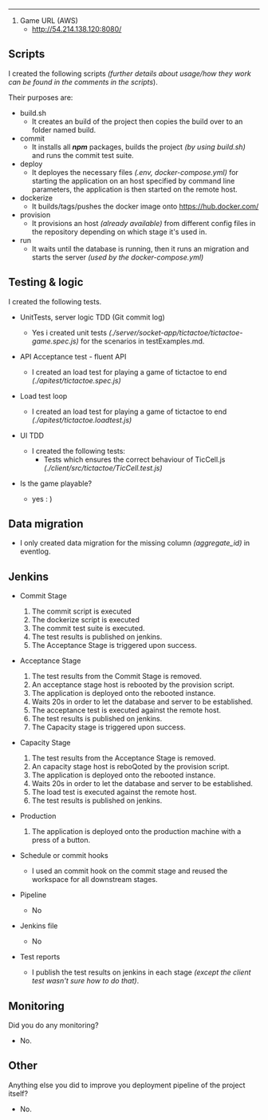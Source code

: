 ----


1. Game URL (AWS)
    - http://54.214.138.120:8080/


## Scripts

I created the following scripts *(further details about usage/how they work can be found in the comments in the scripts*). 

Their purposes are:
- build.sh
	- It creates an build of the project then copies the build over to an folder named build.
- commit
	- It installs all ***npm*** packages, builds the project *(by using build.sh)* and runs the commit test suite.
- deploy
	-  It deployes the necessary files *(.env, docker-compose.yml)* for starting the application on an host specified by command line parameters, the application is then started on the remote host.
- dockerize
	- It builds/tags/pushes the docker image onto https://hub.docker.com/ 
- provision
	- It provisions an host *(already available)* from different config files in the repository depending on which stage it's used in. 
- run
	- It waits until the database is running, then it runs an migration and starts the server *(used by the docker-compose.yml)*




## Testing & logic

I created the following tests.

- UnitTests, server logic TDD (Git commit log)
    - Yes i created unit tests *(./server/socket-app/tictactoe/tictactoe-game.spec.js)* for the scenarios in testExamples.md.

- API Acceptance test - fluent API
 	- I created an load test for playing a game of tictactoe to end *(./apitest/tictactoe.spec.js)*

- Load test loop
	- I created an load test for playing a game of tictactoe to end *(./apitest/tictactoe.loadtest.js)*

- UI TDD
	- I created the following tests:
		-  Tests which ensures the correct behaviour of TicCell.js *(./client/src/tictactoe/TicCell.test.js)*

- Is the game playable?
	- yes : )



## Data migration

- I only created data migration for the missing column *(aggregate_id)* in eventlog.



## Jenkins

- Commit Stage
	1. The commit script is executed
	2. The dockerize script is executed
	3. The commit test suite is executed.
	4. The test results is published on jenkins. 
	5. The Acceptance Stage is triggered upon success.

- Acceptance Stage
	1. The test results from the Commit Stage is removed.
	2. An acceptance stage host is rebooted by the provision script.
	3. The application is deployed onto the rebooted instance.
	4. Waits 20s in order to let the database and server to be established.
	5. The acceptance test is executed against the remote host.
	6. The test results is published on jenkins.
	7. The Capacity stage is triggered upon success.

- Capacity Stage
	1. The test results from the Acceptance Stage is removed.
	2. An capacity stage host is reboQoted by the provision script.
	3. The application is deployed onto the rebooted instance.
	4. Waits 20s in order to let the database and server to be established.
	5. The load test is executed against the remote host.
	6. The test results is published on jenkins.

- Production
	1. The application is deployed onto the production machine with a press of a button. 


- Schedule or commit hooks
	-  I used an commit hook on the commit stage and reused the workspace for all downstream stages.

- Pipeline
	- No 

- Jenkins file
	- No

- Test reports
	- I publish the test results on jenkins in each stage *(except the client test wasn't sure how to do that)*.


## Monitoring

Did you do any monitoring?

- No.

## Other

Anything else you did to improve you deployment pipeline of the project itself?
- No.
